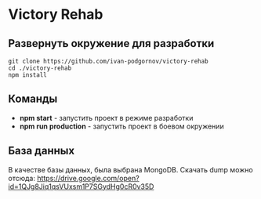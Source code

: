 # Victory Rehab

## Развернуть окружение для разработки

```
git clone https://github.com/ivan-podgornov/victory-rehab
cd ./victory-rehab
npm install
```

## Команды

* **npm start** - запустить проект в режиме разработки
* **npm run production** - запустить проект в боевом окружении

## База данных

В качестве базы данных, была выбрана MongoDB. Скачать dump можно
отсюда: https://drive.google.com/open?id=1QJg8Jiq1qsVUxsm1P7SGydHg0cR0v35D
